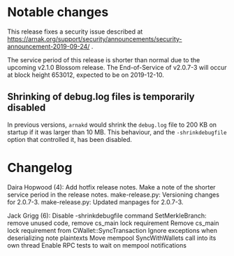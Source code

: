 Notable changes
===============

This release fixes a security issue described at
https://arnak.org/support/security/announcements/security-announcement-2019-09-24/ .

The service period of this release is shorter than normal due to the upcoming
v2.1.0 Blossom release. The End-of-Service of v2.0.7-3 will occur at block height
653012, expected to be on 2019-12-10.


Shrinking of debug.log files is temporarily disabled
----------------------------------------------------

In previous versions, `arnakd` would shrink the `debug.log` file to 200 KB on
startup if it was larger than 10 MB. This behaviour, and the `-shrinkdebugfile`
option that controlled it, has been disabled.

Changelog
=========

Daira Hopwood (4):
      Add hotfix release notes.
      Make a note of the shorter service period in the release notes.
      make-release.py: Versioning changes for 2.0.7-3.
      make-release.py: Updated manpages for 2.0.7-3.

Jack Grigg (6):
      Disable -shrinkdebugfile command
      SetMerkleBranch: remove unused code, remove cs_main lock requirement
      Remove cs_main lock requirement from CWallet::SyncTransaction
      Ignore exceptions when deserializing note plaintexts
      Move mempool SyncWithWallets call into its own thread
      Enable RPC tests to wait on mempool notifications

